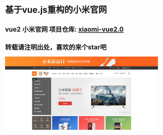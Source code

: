 # 基于vue.js重构的小米官网
## vue2 小米官网 项目仓库: [xiaomi-vue2.0](https://github.com/lvdeyouli/xiaomi-vue2)
## 转载请注明出处，喜欢的来个star吧
![Aaron Swartz](https://raw.githubusercontent.com/lvdeyouli/lvdeyouli.github.io/master/source/images/-Anti-stealing-link%3Dimg%26path%3Dwork1.jpg)
